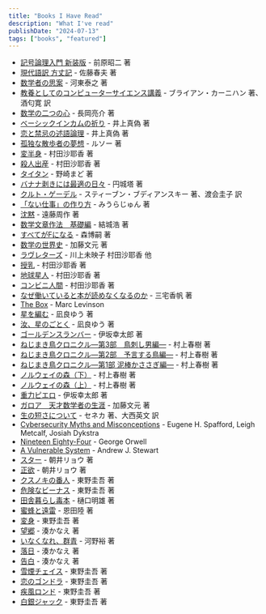 ```yaml
---
title: "Books I Have Read"
description: "What I've read"
publishDate: "2024-07-13"
tags: ["books", "featured"]
---
```


- [記号論理入門 新装版](https://www.nippyo.co.jp/shop/book/2703.html) - 前原昭二 著
- [現代語訳 方丈記](https://www.iwanami.co.jp/book/b256232.html) - 佐藤春夫 著
- [数学者の思案](https://www.iwanami.co.jp/book/b646698.html) - 河東泰之 著
- [教養としてのコンピューターサイエンス講義](https://bookplus.nikkei.com/atcl/catalog/22/04/24/00110/) - ブライアン・カーニハン 著、酒匂寛 訳
- [数学の二つの心](https://nippyo.co.jp/shop/book/7506.html) - 長岡亮介	著
- [ベーシックインカムの祈り](https://www.shueisha.co.jp/books/items/contents.html?isbn=978-4-08-744445-2) - 井上真偽 著
- [恋と禁忌の述語論理](https://bookclub.kodansha.co.jp/product?item=0000318280) - 井上真偽 著
- [孤独な散歩者の夢想](https://www.shinchosha.co.jp/book/200701/) - ルソー 著
- [変半身](https://www.chikumashobo.co.jp/special/kawarimi/) - 村田沙耶香 著
- [殺人出産](https://bookclub.kodansha.co.jp/product?item=0000212448) - 村田沙耶香 著
- [タイタン](https://bookclub.kodansha.co.jp/product?item=0000326715) - 野崎まど 著
- [バナナ剥きには最適の日々](https://www.hayakawa-online.co.jp/product/books/21150.html) - 円城塔 著
- [クルト・ゲーデル](https://www.morikita.co.jp/books/mid/008261) - スティーブン・ブディアンスキー 著、渡会圭子 訳
- [「ない仕事」の作り方](https://books.bunshun.jp/ud/book/num/9784163903699) - みうらじゅん 著
- [沈黙](https://www.shinchosha.co.jp/book/112315/) - 遠藤周作 著
- [数学文章作法　基礎編](https://www.chikumashobo.co.jp/product/9784480095251/) - 結城浩 著
- [すべてがFになる](https://bookclub.kodansha.co.jp/product?item=0000198009) - 森博嗣 著
- [数学の世界史](https://store.kadokawa.co.jp/shop/g/g322305000719/) - 加藤文元 著
- [ラヴレターズ](https://books.bunshun.jp/ud/book/num/9784167912338) - 川上未映子 村田沙耶香 他
- [授乳](https://bookclub.kodansha.co.jp/product?item=0000205352) - 村田沙耶香 著
- [地球星人](https://www.shinchosha.co.jp/book/125713/) - 村田沙耶香 著
- [コンビニ人間](https://books.bunshun.jp/ud/book/num/9784167911300) - 村田沙耶香 著
- [なぜ働いていると本が読めなくなるのか](https://shinsho.shueisha.co.jp/kikan/1212-b/) - 三宅香帆 著
- [The Box](https://en.wikipedia.org/wiki/The_Box_(Levinson_book)) - Marc Levinson
- [星を編む](https://bookclub.kodansha.co.jp/product?item=0000379789) - 凪良ゆう 著
- [汝、星のごとく](https://bookclub.kodansha.co.jp/product?item=0000366625) - 凪良ゆう 著
- [ゴールデンスランバー](https://www.shinchosha.co.jp/book/459603/) - 伊坂幸太郎 著
- [ねじまき鳥クロニクル―第3部　鳥刺し男編―](https://www.shinchosha.co.jp/book/100143/) - 村上春樹 著
- [ねじまき鳥クロニクル―第2部　予言する鳥編―](https://www.shinchosha.co.jp/book/100142/) - 村上春樹 著
- [ねじまき鳥クロニクル―第1部 泥棒かささぎ編―](https://www.shinchosha.co.jp/book/100141/) - 村上春樹 著
- [ノルウェイの森（下）](https://bookclub.kodansha.co.jp/product?item=0000203589) - 村上春樹 著
- [ノルウェイの森（上）](https://bookclub.kodansha.co.jp/product?item=0000203588) - 村上春樹 著
- [重力ピエロ](https://www.shinchosha.co.jp/book/125023/) - 伊坂幸太郎 著
- [ガロア　天才数学者の生涯](https://www.kadokawa.co.jp/product/321907000755/) - 加藤文元 著
- [生の短さについて](https://www.iwanami.co.jp/book/b246664.html) - セネカ 著、大西英文 訳
- [Cybersecurity Myths and Misconceptions](https://www.oreilly.com/library/view/cybersecurity-myths-and/9780137929214/) - Eugene H. Spafford, Leigh Metcalf, Josiah Dykstra
- [Nineteen Eighty-Four](https://en.wikipedia.org/wiki/Nineteen_Eighty-Four) - George Orwell
- [A Vulnerable System](https://www.cornellpress.cornell.edu/book/9781501758942/a-vulnerable-system/) - Andrew J. Stewart
- [スター](https://publications.asahi.com/product/24037.html) - 朝井リョウ 著
- [正欲](https://www.shinchosha.co.jp/book/333063/) - 朝井リョウ 著
- [クスノキの番人](https://www.j-n.co.jp/books/978-4-408-53756-6/) - 東野圭吾 著
- [危険なビーナス](https://bookclub.kodansha.co.jp/product?item=0000323683) - 東野圭吾 著
- [田舎暮らし毒本](https://www.kobunsha.com/shelf/book/isbn/9784334045654) - 樋口明雄 著
- [蜜蜂と遠雷](https://www.gentosha.co.jp/book/detail/9784344030039/) - 恩田陸 著
- [変身](https://bookclub.kodansha.co.jp/product?item=0000161867) - 東野圭吾 著
- [望郷](https://books.bunshun.jp/ud/book/num/9784167905231) - 湊かなえ 著
- [いなくなれ、群青](https://www.shinchosha.co.jp/book/180004/) - 河野裕 著
- [落日](http://www.kadokawaharuki.co.jp/special/minatokanae/) - 湊かなえ 著
- [告白](https://www.futabasha.co.jp/book/97845752362860000000) - 湊かなえ 著
- [雪煙チェイス](https://www.j-n.co.jp/books/978-4-408-55323-8/) - 東野圭吾 著
- [恋のゴンドラ](https://www.j-n.co.jp/books/978-4-408-53695-8/) - 東野圭吾 著
- [疾風ロンド](https://www.j-n.co.jp/books/978-4-408-55148-7/) - 東野圭吾 著
- [白銀ジャック](https://www.j-n.co.jp/books/978-4-408-55004-6/) - 東野圭吾 著
